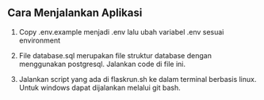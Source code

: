 ## Cara Menjalankan Aplikasi

1. Copy .env.example menjadi .env lalu ubah variabel .env sesuai environment

2. File database.sql merupakan file struktur database dengan menggunakan postgresql. Jalankan code di file ini.

3. Jalankan script yang ada di flaskrun.sh ke dalam terminal berbasis linux. Untuk windows dapat dijalankan melalui git bash.
